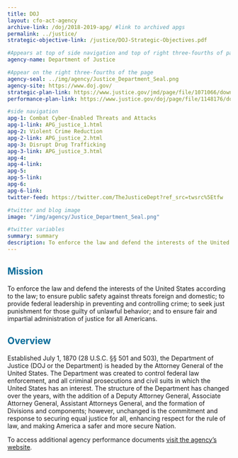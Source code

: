 ```yaml
---
title: DOJ
layout: cfo-act-agency
archive-link: /doj/2018-2019-apg/ #link to archived apgs
permalink: ../justice/
strategic-objective-link: /justice/DOJ-Strategic-Objectives.pdf

#Appears at top of side navigation and top of right three-fourths of page
agency-name: Department of Justice

#Appear on the right three-fourths of the page
agency-seal: ../img/agency/Justice_Department_Seal.png
agency-site: https://www.doj.gov/
strategic-plan-link: https://www.justice.gov/jmd/page/file/1071066/download
performance-plan-link: https://www.justice.gov/doj/page/file/1148176/download

#side navigation
apg-1: Combat Cyber-Enabled Threats and Attacks
apg-1-link: APG_justice_1.html
apg-2: Violent Crime Reduction
apg-2-link: APG_justice_2.html
apg-3: Disrupt Drug Trafficking
apg-3-link: APG_justice_3.html
apg-4:
apg-4-link:
apg-5:
apg-5-link:
apg-6:
apg-6-link:
twitter-feed: https://twitter.com/TheJusticeDept?ref_src=twsrc%5Etfw

#twitter and blog image
image: "/img/agency/Justice_Department_Seal.png"

#twitter variables
summary: summary
description: To enforce the law and defend the interests of the United States according to the law and to ensure fair and impartial justice for all Americans.
---
```


<div class="usa-grid usa-graphic_list-row">
  <div class="usa-width-one-whole usa-media_block agency-page-section">
    <h2 style="color:#046b99;">Mission</h2>
    <p>To enforce the law and defend the interests of the United States according to the law; to ensure public safety against threats foreign and domestic; to provide federal leadership in preventing and controlling crime; to seek just punishment for those guilty of unlawful behavior; and to ensure fair and impartial administration of justice for all Americans. </p>
  </div>
</div>

<div class="usa-grid usa-graphic_list-row">
  <div class="usa-width-one-whole usa-media_block agency-page-section">
    <h2 style="color:#046b99;">Overview</h2>
    <p>Established July 1, 1870 (28 U.S.C. &#xA7;&#xA7; 501 and 503), the Department of Justice (DOJ or the Department) is headed by the Attorney General of the United States.  The Department was created to control federal law enforcement, and all criminal prosecutions and civil suits in which the United States has an interest.  The structure of the Department has changed over the years, with the addition of a Deputy Attorney General, Associate Attorney General, Assistant Attorneys General, and the formation of Divisions and components; however, unchanged is the commitment and response to securing equal justice for all, enhancing respect for the rule of law, and making America a safer and more secure Nation. </p>
  </div>
</div>

<div class="usa-grid usa-graphic_list-row">
  <div class="usa-width-one-whole usa-media_block">
    <p>To access additional agency performance documents <a href="https://www.justice.gov/doj/budget-and-performance" target="_blank">visit the agency’s website</a>.</p>
  </div>
</div>
